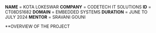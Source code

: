 **NAME** = KOTA LOKESWAR
**COMPANY** = CODETECH IT SOLUTIONS
**ID** = CT08DS1682
**DOMAIN** = EMBEDDED SYSTEMS
**DURATION** = JUNE TO JULY 2024
**MENTOR** = SRAVANI GOUNI

**OVERVIEW OF THE PROJECT
